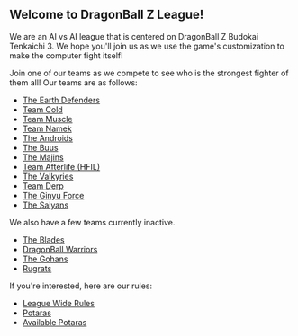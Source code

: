 
## Welcome to DragonBall Z League!

We are an AI vs AI league that is centered on DragonBall Z Budokai Tenkaichi 3. We hope you'll join us as we use the game's customization to make the computer fight itself! 

Join one of our teams as we compete to see who is the strongest fighter of them all! Our teams are as follows:

- [The Earth Defenders](./teams/earthDefenders.md)
- [Team Cold](./teams/cold.md)
- [Team Muscle](./teams/muscle.md)
- [Team Namek](./teams/namek.md)
- [The Androids](./teams/androids.md)
- [The Buus](./teams/buus.md)
- [The Majins](./teams/majins.md)
- [Team Afterlife (HFIL)](./teams/hfil.md)
- [The Valkyries](./teams/valkyries.md)
- [Team Derp](./teams/derp.md)
- [The Ginyu Force](./teams/ginyu.md)
- [The Saiyans](./teams/saiyans.md)

We also have a few teams currently inactive. 

- [The Blades](./teams/blades.md)
- [DragonBall Warriors](./teams/dbWarriors.md)
- [The Gohans](./teams/gohans.md)
- [Rugrats](./teams/rugrats.md)

If you're interested, here are our rules:

- [League Wide Rules](./rules/leagueWide.md)
- [Potaras](./rules/potaras.md)
- [Available Potaras](./rules/legalPotaras.md)

